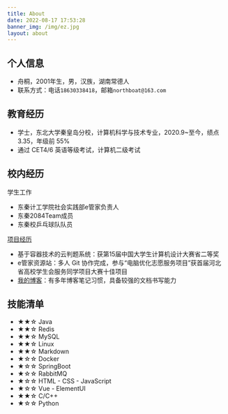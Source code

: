```yaml
---
title: About
date: 2022-08-17 17:53:28
banner_img: /img/ez.jpg
layout: about
---
```


## 个人信息

- 舟桐，2001年生，男，汉族，湖南常德人
- 联系方式：电话`18630338418`，邮箱`northboat@163.com`

## 教育经历

- 学士，东北大学秦皇岛分校，计算机科学与技术专业，2020.9~至今，绩点 3.35，年级前 55%
- 通过 CET4/6 英语等级考试，计算机二级考试

## 校内经历

学生工作

- 东秦计工学院社会实践部e管家负责人
- 东秦2084Team成员
- 东秦校乒乓球队队员

[项目经历](https://northboat.github.io)

- 基于容器技术的云判题系统：获第15届中国大学生计算机设计大赛省二等奖
- e管家资源站：多人 Git 协作完成，参与“电脑优化志愿服务项目”获首届河北省高校学生会服务同学项目大赛十佳项目
- [我的博客](https://northboat.netlify.app)：有多年博客笔记习惯，具备较强的文档书写能力

## 技能清单

- ★★☆ Java
- ★★☆ Redis
- ★★☆ MySQL
- ★★☆ Linux
- ★★☆ Markdown
- ★☆☆ Docker
- ★☆☆ SpringBoot
- ★☆☆ RabbitMQ
- ★☆☆ HTML - CSS - JavaScript
- ★☆☆ Vue - ElementUI
- ★★☆ C/C++
- ★☆☆ Python

